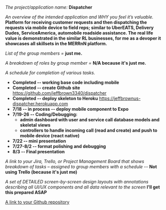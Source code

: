 *The project/application name:* **Dispatcher**

*An overview of the intended application and WHY you feel it’s valuable.*
**Platform for receiving customer requests and then dispatching the requests via mobile device to field reps; similar to UberEATS, Delivery Dudes, ServiceAmerica, automobile roadside assistance. The real life value is demonstrated in the similar RL businesses, for me as a devoper it showcases all skillsets in the MERRnN platform.**

*List of the group members =* **just me.**

*A breakdown of roles by group member =* **N/A because it's just me.**

*A schedule for completion of various tasks.*

* __Completed -- working base code including mobile__
* __Completed -- create Github site__ https://github.com/jeffbrown3340/dispatcher
* __Completed -- deploy skeleton to Heroku__ https://jeffbrownus-dispatcher.herokuapp.com
* __7/18 -- in process -- deploy mobile component to Expo__
* __7/19-26 -- Coding/Debugging:__
  * __admin dashboard with user and service call database models and skeletal views__
  * __controllers to handle incoming call (read and create) and push to mobile device (react native)__
* __7/22 -- mini presentation__
* __7/27-8/2 -- format polishing and debugging__
* __8/3 -- Final presentation__

*A link to your Jira, Trello, or Project Management Board that shows breakdown of tasks – assigned to group members with a schedule --* **Not using Trello (because it's just me)**

*A set of DETAILED screen-by-screen design layouts with annotations describing all UI/UX components and all data relevant to the screen* **I'll get this prepared ASAP**

[A link to your Github repository](https://github.com/jeffbrown3340/dispatcher)
